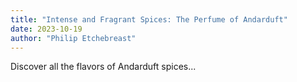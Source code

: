 ```yaml
---
title: "Intense and Fragrant Spices: The Perfume of Andarduft"
date: 2023-10-19
author: "Philip Etchebreast"
---
```


<p>Discover all the flavors of Andarduft spices...</p>
